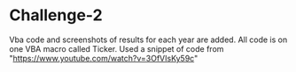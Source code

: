 # Challenge-2
Vba code and screenshots of results for each year are added.
All code is on one VBA macro called Ticker.
Used a snippet of code from "https://www.youtube.com/watch?v=3OfVIsKy59c"
